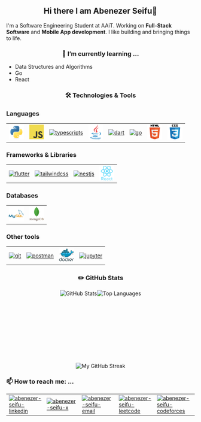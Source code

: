 <div align="center"> 
  
  ## Hi there I am Abenezer Seifu👋 
</div>  

<!--
**abe16s/abe16s** is a ✨ _special_ ✨ repository because its `README.md` (this file) appears on your GitHub profile.

Here are some ideas to get you started:

- 🔭 I’m currently working on ...
- 🌱 I’m currently learning ...
- 👯 I’m looking to collaborate on ...
- 🤔 I’m looking for help with ...
- 💬 Ask me about ...
- 📫 How to reach me: ...
- 😄 Pronouns: ...
- ⚡ Fun fact: ...
-->

I'm a Software Engineering Student at AAiT. Working on <b>Full-Stack Software</b> and <b>Mobile App development</b>. I like building and bringing things to life.

<div align="center"> 

  ### 🌱 I’m currently learning ...
</div>

* Data Structures and Algorithms
* Go
* React


<div align="center"> 

  ### 🛠 Technologies & Tools
</div>

### Languages

<table>
  <tbody>
    <tr>
    <td><a target="_blank" href="https://www.python.org" rel="nofollow"> <img src="https://raw.githubusercontent.com/devicons/devicon/master/icons/python/python-original.svg" alt="python" width="40" height="40" style="max-width: 100%;"> </a></td>
    <td><a target="_blank" href="https://developer.mozilla.org/en-US/docs/Web/JavaScript" rel="nofollow"> <img src="https://raw.githubusercontent.com/devicons/devicon/master/icons/javascript/javascript-original.svg" alt="javascript" width="40" height="40" style="max-width: 100%;"> </a></td>
    <td><a target="_blank" href="https://typescriptlang.org" rel="nofollow"> <img src="https://camo.githubusercontent.com/0baeafe1fc184c4afbd91e90be46314c66b6b2e9c648f11b51320a486066fd96/68747470733a2f2f75706c6f61642e77696b696d656469612e6f72672f77696b6970656469612f636f6d6d6f6e732f7468756d622f342f34632f547970657363726970745f6c6f676f5f323032302e7376672f3132303070782d547970657363726970745f6c6f676f5f323032302e7376672e706e67" alt="typescripts" width="40" height="40" data-canonical-src="https://upload.wikimedia.org/wikipedia/commons/thumb/4/4c/Typescript_logo_2020.svg/1200px-Typescript_logo_2020.svg.png" style="max-width: 100%;"> </a> </td>
    <td><a target="_blank" href="https://www.java.com" rel="nofollow"> <img src="https://raw.githubusercontent.com/devicons/devicon/master/icons/java/java-original.svg" alt="java" width="40" height="40" style="max-width: 100%;"> </a></td>
    <td><a target="_blank" href="https://dart.dev/" rel="nofollow"> <img src="https://avatars.githubusercontent.com/u/1609975?s=280&v=4" alt="dart" width="40" height="40" style="max-width: 100%;"> </a></td>
    <td><a target="_blank" href="https://go.dev/learn/" rel="nofollow"><img src="https://camo.githubusercontent.com/5dc2cf546a98f14143be94f0347e79c3216c561d590bea793a6411041a0f8ead/68747470733a2f2f7777772e766563746f726c6f676f2e7a6f6e652f6c6f676f732f676f6c616e672f676f6c616e672d6f6666696369616c2e737667" alt="go" width="40" height="40" data-canonical-src="https://www.vectorlogo.zone/logos/golang/golang-official.svg" style="max-width: 100%;"</a></td>
    <td><a target="_blank" href="https://www.w3.org/html/" rel="nofollow"> <img src="https://raw.githubusercontent.com/devicons/devicon/master/icons/html5/html5-original-wordmark.svg" alt="html5" width="40" height="40" style="max-width: 100%;"> </a></td>
    <td><a target="_blank" href="https://www.w3schools.com/css/" rel="nofollow"> <img src="https://raw.githubusercontent.com/devicons/devicon/master/icons/css3/css3-original-wordmark.svg" alt="css3" width="40" height="40" style="max-width: 100%;"> </a></td>
      </tr>
  </tbody>
</table>

### Frameworks & Libraries

<table>
  <tbody>
    <tr>
    <td>
      <a target="_blank" href="https://flutter.dev" rel="nofollow"> <img src="https://cdn-images-1.medium.com/max/1200/1*5-aoK8IBmXve5whBQM90GA.png" alt="flutter" width="40" height="40" data-canonical-src="https://www.vectorlogo.zone/logos/flutterio/flutterio-icon.svg" style="max-width: 100%;"> </a> 
    </td>
    <td>
      <a target="_blank" href="https://tailwindcss.org" rel="nofollow"> <img src="https://camo.githubusercontent.com/9b51720b2cf7a6b7f6228fe20098165d83412f3ac2a3b6a6a14beafbd21957f5/68747470733a2f2f7461696c77696e646373732e636f6d2f5f6e6578742f7374617469632f6d656469612f7461696c77696e646373732d6d61726b2e336335343431666337613139306662313830306434613563376630376261346231333435613963382e737667" alt="tailwindcss" width="40" height="40" data-canonical-src="https://tailwindcss.com/_next/static/media/tailwindcss-mark.3c5441fc7a190fb1800d4a5c7f07ba4b1345a9c8.svg" style="max-width: 100%;"> </a>
    </td>
    <td>
      <a target="_blank" href="https://nestjs.com" rel="nofollow"> <img src="https://camo.githubusercontent.com/b503bd9cc81648c417d4c0e2f30cce1bb72a0fcae5e9599993df1bf87d35dc64/68747470733a2f2f64333377756272666b69306c36382e636c6f756466726f6e742e6e65742f653933376537373463626265323336333539393936313561643564373733326465636164313832612f32363037322f6c6f676f2d736d616c6c2e65646537356136622e737667" alt="nestjs" width="40" height="40" data-canonical-src="https://d33wubrfki0l68.cloudfront.net/e937e774cbbe23635999615ad5d7732decad182a/26072/logo-small.ede75a6b.svg" style="max-width: 100%;"></a>
    </td>
    <td>
      <a target="_blank" href="https://reactjs.org/" rel="nofollow"> <img src="https://raw.githubusercontent.com/devicons/devicon/master/icons/react/react-original-wordmark.svg" alt="react" width="40" height="40" style="max-width: 100%;"> </a>
    </td>
    </tr>
  </tbody>
</table>

### Databases

<table>
  <tbody>
    <tr>
    <td><a target="_blank" href="https://www.mysql.com/" rel="nofollow"> <img src="https://raw.githubusercontent.com/devicons/devicon/master/icons/mysql/mysql-original-wordmark.svg" alt="mysql" width="40" height="40" style="max-width: 100%;"> </a></td>
    <td><a target="_blank" href="https://www.mongodb.com/" rel="nofollow"> <img src="https://raw.githubusercontent.com/devicons/devicon/master/icons/mongodb/mongodb-original-wordmark.svg" alt="mongodb" width="40" height="40" style="max-width: 100%;"> </a></td>
    </tr>
  </tbody>
</table>


### Other tools

<table>
  <tbody>
    <tr>
    <td><a target="_blank" href="https://git-scm.com/" rel="nofollow"> <img src="https://avatars.githubusercontent.com/u/18133?s=280&v=4" alt="git" width="40" height="40" data-canonical-src="https://www.vectorlogo.zone/logos/git-scm/git-scm-icon.svg" style="max-width: 100%;"> </a></td>
    <td><a target="_blank" href="https://postman.com" rel="nofollow"> <img src="https://blog.postman.com/wp-content/uploads/2018/04/logo-mark-300x300.png" alt="postman" width="40" height="40" data-canonical-src="https://www.vectorlogo.zone/logos/getpostman/getpostman-icon.svg" style="max-width: 100%;"> </a></td>
    <td>
      <a target="_blank" href="https://www.docker.com/" rel="nofollow">
          <img src="https://raw.githubusercontent.com/devicons/devicon/master/icons/docker/docker-original-wordmark.svg" alt="docker" width="40" height="40" style="max-width: 100%;">
        </a>
    </td>
    <td>
      <a target="_blank" href="https://jupyter.org/" rel="nofollow"> <img src="https://camo.githubusercontent.com/53a9cd28d2e8f4c79fe23854cdeef3e745a27eec22cd224a12e408f5cbb9550c/68747470733a2f2f7777772e6e696365706e672e636f6d2f706e672f64657461696c2f37302d3730313939395f6a7570797465722d6c6f676f2e706e67" alt="jupyter" width="40" height="40" data-canonical-src="https://www.nicepng.com/png/detail/70-701999_jupyter-logo.png" style="max-width: 100%;"> </a>
    </td>
    </tr>
  </tbody>
</table>

<div align="center"> 
  
  ### ✏️ GitHub Stats
</div>

<div align="center" style="display: flex; flex-direction: row; justify-content: center; align-items: center;">

  <img src="https://github-readme-stats.vercel.app/api?username=abe16s&show_icons=true&theme=dark" alt="GitHub Stats" style="max-width: 100%; height: 180px;" />
  
  <img src="https://github-readme-stats.vercel.app/api/top-langs/?username=abe16s&layout=compact&theme=dark" alt="Top Languages" style="max-width: 100%; height: 180px;" />

</div>


<div align="center">

![My GitHub Streak](https://streak-stats.demolab.com?user=abe16s&amp;locale=en&amp;mode=daily&amp;theme=dark&amp;hide_border=true&amp;border_radius=5&amp;order=3)
</div>


  ### 📫 How to reach me: ...

<table>
  <tbody>
    <tr>
      <td><a target="_blank" href="https://www.linkedin.com/in/abenezer-seifu/" rel="nofollow"><img align="center" src="https://raw.githubusercontent.com/rahuldkjain/github-profile-readme-generator/master/src/images/icons/Social/linked-in-alt.svg" alt="abenezer-seifu-linkedin" height="35" width="35" style="max-width: 100%;"></a></td>
      <td><a target="_blank" href="https://x.com/AbenezerSeifu5" rel="nofollow"><img align="center" src="https://uxwing.com/wp-content/themes/uxwing/download/brands-and-social-media/x-social-media-logo-icon.png" alt="abenezer-seifu-x" height="35" width="35" style="max-width: 100%;"></a></td>
      <td><a target="_blank" href="mailto:abenezerseifu123@gmail.com" rel="nofollow"><img align="center" src="https://cdn4.iconfinder.com/data/icons/social-media-logos-6/512/112-gmail_email_mail-512.png" alt="abenezer-seifu-email" height="35" width="35" style="max-width: 100%;"></a></td>
      <td><a target="_blank" href="https://leetcode.com/abe16s/" rel="nofollow"><img align="center" src="https://encrypted-tbn0.gstatic.com/images?q=tbn:ANd9GcQf_K0JksHMfoEYt25afbLN1k82_TU8CfzkEqn4k1pe1VatFhcl1UUEwwOOvU0u509SN1c&usqp=CAU" alt="abenezer-seifu-leetcode" height="35" width="35" style="max-width: 100%;"></a></td>
      <td><a target="_blank" href="https://codeforces.com/profile/abe16s" rel="nofollow"><img align="center" src="https://raw.githubusercontent.com/rahuldkjain/github-profile-readme-generator/master/src/images/icons/Social/codeforces.svg" alt="abenezer-seifu-codeforces" height="35" width="35" style="max-width: 100%;"></a></td>
    </tr>
  </tbody>
  
</table>
